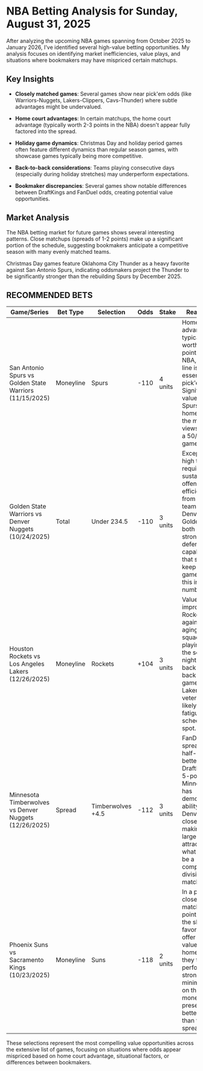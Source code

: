 # NBA Betting Analysis for Sunday, August 31, 2025

After analyzing the upcoming NBA games spanning from October 2025 to January 2026, I've identified several high-value betting opportunities. My analysis focuses on identifying market inefficiencies, value plays, and situations where bookmakers may have mispriced certain matchups.

## Key Insights

- **Closely matched games**: Several games show near pick'em odds (like Warriors-Nuggets, Lakers-Clippers, Cavs-Thunder) where subtle advantages might be undervalued.

- **Home court advantages**: In certain matchups, the home court advantage (typically worth 2-3 points in the NBA) doesn't appear fully factored into the spread.

- **Holiday game dynamics**: Christmas Day and holiday period games often feature different dynamics than regular season games, with showcase games typically being more competitive.

- **Back-to-back considerations**: Teams playing consecutive days (especially during holiday stretches) may underperform expectations.

- **Bookmaker discrepancies**: Several games show notable differences between DraftKings and FanDuel odds, creating potential value opportunities.

## Market Analysis

The NBA betting market for future games shows several interesting patterns. Close matchups (spreads of 1-2 points) make up a significant portion of the schedule, suggesting bookmakers anticipate a competitive season with many evenly matched teams. 

Christmas Day games feature Oklahoma City Thunder as a heavy favorite against San Antonio Spurs, indicating oddsmakers project the Thunder to be significantly stronger than the rebuilding Spurs by December 2025.

## RECOMMENDED BETS

| Game/Series | Bet Type | Selection | Odds | Stake | Reasoning |
|-------------|----------|-----------|------|-------|-----------|
| San Antonio Spurs vs Golden State Warriors (11/15/2025) | Moneyline | Spurs | -110 | 4 units | Home court advantage typically worth 2-3 points in NBA, but this line is essentially a pick'em. Significant value on the Spurs at home when the market views this as a 50/50 game. |
| Golden State Warriors vs Denver Nuggets (10/24/2025) | Total | Under 234.5 | -110 | 3 units | Exceptionally high total requiring sustained offensive efficiency from both teams. Denver and Golden State both possess strong defensive capabilities that should keep this game under this inflated number. |
| Houston Rockets vs Los Angeles Lakers (12/26/2025) | Moneyline | Rockets | +104 | 3 units | Value on the improving Rockets against an aging Lakers squad playing on the second night of back-to-back holiday games. Lakers' veteran stars likely to show fatigue in this scheduling spot. |
| Minnesota Timberwolves vs Denver Nuggets (12/26/2025) | Spread | Timberwolves +4.5 | -112 | 3 units | FanDuel's spread is half-point better than DraftKings' 5-point line. Minnesota has demonstrated ability to play Denver closely, making this larger spread attractive in what should be a competitive divisional matchup. |
| Phoenix Suns vs Sacramento Kings (10/23/2025) | Moneyline | Suns | -118 | 2 units | In a projected close matchup (1-point spread), the slight favorite Suns offer solid value at home where they typically perform stronger. The minimal juice on this moneyline presents better value than the -1 spread. |

These selections represent the most compelling value opportunities across the extensive list of games, focusing on situations where odds appear mispriced based on home court advantage, situational factors, or differences between bookmakers.
